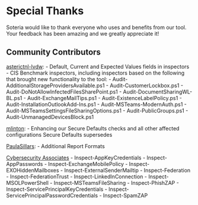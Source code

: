 # Special Thanks
Soteria would like to thank everyone who uses and benefits from our tool. 
Your feedback has been amazing and we greatly appreciate it!


## Community Contributors
[asterictnl-lvdw](https://github.com/asterictnl-lvdw): 
    - Default, Current and Expected Values fields in inspectors
    - CIS Benchmark inspectors, including inspectors based on the following that brought new functionality to the tool:
        - Audit-AdditionalStorageProvidersAvailable.ps1
        - Audit-CustomerLockbox.ps1
        - Audit-DoNotAllowInfectedFilesSharePoint.ps1
        - Audit-DocumentSharingWL-BL.ps1
        - Audit-ExchangeMailTips.ps1
        - Audit-ExistenceLabelPolicy.ps1
        - Audit-InstallationOutlookAdd-Ins.ps1
        - Audit-MSTeams-ModernAuth.ps1
        - Audit-MSTeamsSettingsFileSharingOptions.ps1
        - Audit-PublicGroups.ps1
        - Audit-UnmanagedDevicesBlock.ps1

[mlinton](https://github.com/mlinton):
    - Enhancing our Secure Defaults checks and all other affected configurations Secure Defaults supersedes

[PaulaSillars](https://github.com/PaulaSillars):
    - Additional Report Formats

[Cybersecurity Associates](https://csa.limited/)
    - Inspect-AppKeyCredentials
    - Inspect-AppPasswords
    - Inspect-ExchangeMobilePolicy
    - Inspect-EXOHiddenMailboxes
    - Inspect-ExternalSenderMailtip
    - Inspect-Federation
    - Inspect-FederationTrust
    - Inspect-LinkedInConnection
    - Inspect-MSOLPowerShell
    - Inspect-MSTeamsFileSharing
    - Inspect-PhishZAP
    - Inspect-ServicePrincipalKeyCredentials
    - Inspect-ServicePrincipalPasswordCredentials
    - Inspect-SpamZAP